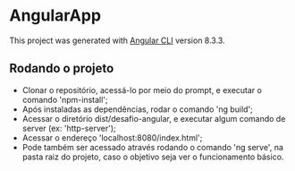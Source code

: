 # AngularApp

This project was generated with [Angular CLI](https://github.com/angular/angular-cli) version 8.3.3.

## Rodando o projeto

- Clonar o repositório, acessá-lo por meio do prompt, e executar o comando 'npm-install';
- Após instaladas as dependências, rodar o comando 'ng build';
- Acessar o diretório dist/desafio-angular, e executar algum comando de server (ex: 'http-server');
- Acessar o endereço 'localhost:8080/index.html';
- Pode também ser acessado através rodando o comando 'ng serve', na pasta raiz do projeto, caso o objetivo seja ver o funcionamento básico.
